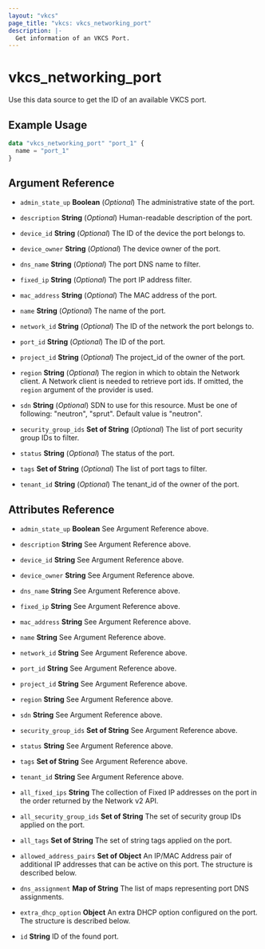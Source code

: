 ```yaml
---
layout: "vkcs"
page_title: "vkcs: vkcs_networking_port"
description: |-
  Get information of an VKCS Port.
---
```


# vkcs_networking_port

Use this data source to get the ID of an available VKCS port.

## Example Usage

```terraform
data "vkcs_networking_port" "port_1" {
  name = "port_1"
}
```

## Argument Reference
- `admin_state_up` **Boolean** (*Optional*) The administrative state of the port.

- `description` **String** (*Optional*) Human-readable description of the port.

- `device_id` **String** (*Optional*) The ID of the device the port belongs to.

- `device_owner` **String** (*Optional*) The device owner of the port.

- `dns_name` **String** (*Optional*) The port DNS name to filter.

- `fixed_ip` **String** (*Optional*) The port IP address filter.

- `mac_address` **String** (*Optional*) The MAC address of the port.

- `name` **String** (*Optional*) The name of the port.

- `network_id` **String** (*Optional*) The ID of the network the port belongs to.

- `port_id` **String** (*Optional*) The ID of the port.

- `project_id` **String** (*Optional*) The project_id of the owner of the port.

- `region` **String** (*Optional*) The region in which to obtain the Network client. A Network client is needed to retrieve port ids. If omitted, the `region` argument of the provider is used.

- `sdn` **String** (*Optional*) SDN to use for this resource. Must be one of following: "neutron", "sprut". Default value is "neutron".

- `security_group_ids` <strong>Set of </strong>**String** (*Optional*) The list of port security group IDs to filter.

- `status` **String** (*Optional*) The status of the port.

- `tags` <strong>Set of </strong>**String** (*Optional*) The list of port tags to filter.

- `tenant_id` **String** (*Optional*) The tenant_id of the owner of the port.


## Attributes Reference
- `admin_state_up` **Boolean** See Argument Reference above.

- `description` **String** See Argument Reference above.

- `device_id` **String** See Argument Reference above.

- `device_owner` **String** See Argument Reference above.

- `dns_name` **String** See Argument Reference above.

- `fixed_ip` **String** See Argument Reference above.

- `mac_address` **String** See Argument Reference above.

- `name` **String** See Argument Reference above.

- `network_id` **String** See Argument Reference above.

- `port_id` **String** See Argument Reference above.

- `project_id` **String** See Argument Reference above.

- `region` **String** See Argument Reference above.

- `sdn` **String** See Argument Reference above.

- `security_group_ids` <strong>Set of </strong>**String** See Argument Reference above.

- `status` **String** See Argument Reference above.

- `tags` <strong>Set of </strong>**String** See Argument Reference above.

- `tenant_id` **String** See Argument Reference above.

- `all_fixed_ips` **String** The collection of Fixed IP addresses on the port in the order returned by the Network v2 API.

- `all_security_group_ids` <strong>Set of </strong>**String** The set of security group IDs applied on the port.

- `all_tags` <strong>Set of </strong>**String** The set of string tags applied on the port.

- `allowed_address_pairs` <strong>Set of </strong>**Object** An IP/MAC Address pair of additional IP addresses that can be active on this port. The structure is described below.

- `dns_assignment` <strong>Map of </strong>**String** The list of maps representing port DNS assignments.

- `extra_dhcp_option` **Object** An extra DHCP option configured on the port. The structure is described below.

- `id` **String** ID of the found port.


